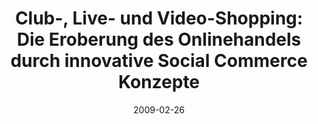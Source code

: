 ---
abstract: ''
authors:
- Peter Leitner
- Thomas Grechenig
date: '2009-02-26'
featured: false
links:
- name: Publik
  url: https://publik.tuwien.ac.at/showentry.php?ID=184288&lang=2
publication_types:
- '1'
publishDate: '2009-02-26'
specifics: 'Vortrag: IRIS 2009, Universität Salzburg; 26.02.2009 - 28.02.2009; in:
  "Semantisches Web und Soziales Web im Recht. Tagungsband des 12. Internationalen
  Rechtsinformatik Symposions IRIS 2009", E. Schweighofer (Hrg.); Österreichische
  Computer Gesellschaft, (2009), ISBN: 978-3-85403-259-5; S. 63 - 67.'
title: 'Club-, Live- und Video-Shopping: Die Eroberung des Onlinehandels durch innovative
  Social Commerce Konzepte'
url_pdf: ''
---